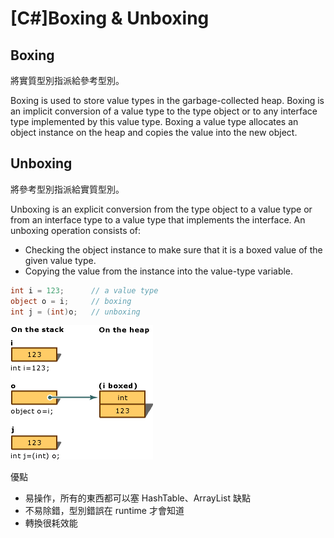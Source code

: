 # [C#]Boxing & Unboxing

## Boxing

將實質型別指派給參考型別。  

Boxing is used to store value types in the garbage-collected heap. Boxing is an implicit conversion of a value type to the type object or to any interface type implemented by this value type. Boxing a value type allocates an object instance on the heap and copies the value into the new object.

## Unboxing

將參考型別指派給實質型別。  

Unboxing is an explicit conversion from the type object to a value type or from an interface type to a value type that implements the interface. An unboxing operation consists of:
- Checking the object instance to make sure that it is a boxed value of the given value type.
- Copying the value from the instance into the value-type variable.

```csharp
int i = 123;      // a value type 
object o = i;     // boxing 
int j = (int)o;   // unboxing
```

![Unboxing Conversion Operation](imgs/unboxing_conversion_operation.gif)

優點
- 易操作，所有的東西都可以塞 HashTable、ArrayList
缺點
- 不易除錯，型別錯誤在 runtime 才會知道
- 轉換很耗效能